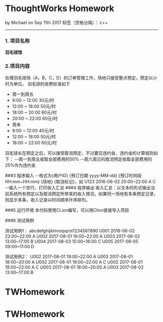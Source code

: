 ﻿# ThoughtWorks Homework
by Michael on Sep 11th 2017
标签（空格分隔）： c++

---

### 1. 项目名称
**羽毛球馆**
### 2.项目内容
处理羽毛球场（A，B，C，D）的订单管理工作，场地只接受整点预定，预定以小时为单位。
羽毛球的收费标准如下
- 周一到周五
- 9:00 ~ 12:00 30元/时 
- 12:00 ~ 18:00 50元/时 
- 18:00 ~ 20:00 80元/时 
- 20:00 ~ 22:00 60元/时
- 周末
- 9:00 ~ 12:00 40元/时 
- 12:00 ~ 18:00 50元/时 
- 18:00 ~ 22:00 60元/时

羽毛球长在预定之后，可以接受取消预定，不过要交违约金，违约金的计算规则如下：
--周一到周五收取全部费用的50%
--周六周日的取消预定收取全部费用的25%作为违约金

###3 程序输入
--格式为{⽤户ID} {预订日期 yyyy-MM-dd} {预订时间段 HH:mm~HH:mm} {场地} {取消标记}，如 U123 2016-06-02 20:00~22:00 A C 
--输入一个空行，打印收入汇总
###4 程序输出
收入汇总：以文本的形式输出当前系统所有预定以及取消预定所带来的收入情况，如果同一场地有多条预定记录，则显示多条，收入记录以时间顺序升序排列。

###5 运行环境
本代码使用CLion编写，可以用Clion直接导入项目

###6 测试用例

测试用例1：
abcdefghijklmnopqrst1234567890
U001 2016-06-02 22:00~22:00 A
U002 2017-08-01 19:00~22:00 A
U003 2017-08-02 13:00~17:00 B
U004 2017-08-03 15:00~16:00 C
U005 2017-08-05 09:00~11:00 D


测试用例2：
U002 2017-08-01 19:00~22:00 A
U003 2017-08-01 18:00~20:00 A
U002 2017-08-01 19:00~22:00 A C
U002 2017-08-01 19:00~22:00 A C
U003 2017-08-01 18:00~20:00 A
U003 2017-08-02 13:00~17:00 B







# TWHomework
# TWHomework
